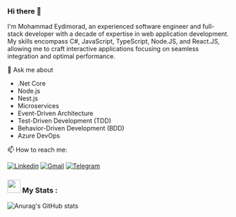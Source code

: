 ### Hi there 👋

I'm Mohammad Eydimorad, an experienced software engineer and full-stack developer with a decade of expertise in web application development. 
My skills encompass C#, JavaScript, TypeScript, Node.JS, and React.JS, allowing me to craft interactive applications focusing on seamless integration and optimal performance. 

💬 Ask me about
- .Net Core
- Node.js
- Nest.js
- Microservices
- Event-Driven Architecture
- Test-Driven Development (TDD)
- Behavior-Driven Development (BDD)
- Azure DevOps
  
📫 How to reach me:

[![Linkedin](https://img.shields.io/badge/LinkedIn-0A66C2?logo=Linkedin&logoColor=white&style=for-the-badge)](https://www.linkedin.com/in/eydimorad)
[![Gmail](https://img.shields.io/badge/Gmail-EA4335?logo=Gmail&logoColor=white&style=for-the-badge)](mailto:m.eidimorad@gmail.com)
[![Telegram](https://img.shields.io/badge/Telegram-229ED9?logo=Telegram&logoColor=white&style=for-the-badge)](https://t.me/mdev2023)

### <img src="https://media.giphy.com/media/WUlplcMpOCEmTGBtBW/giphy.gif" width="30"> My Stats :
![Anurag's GitHub stats](https://github-readme-stats.vercel.app/api?username=mohammad-eydimorad&show_icons=true&theme=onedark)


<!--
**mohammad-eydimorad/mohammad-eydimorad** is a ✨ _special_ ✨ repository because its `README.md` (this file) appears on your GitHub profile.

Here are some ideas to get you started:

- 🔭 I’m currently working on ...
- 🌱 I’m currently learning ...
- 👯 I’m looking to collaborate on ...
- 🤔 I’m looking for help with ...
- 💬 Ask me about ...
- 📫 How to reach me: ...
- 😄 Pronouns: ...
- ⚡ Fun fact: ...
-->
